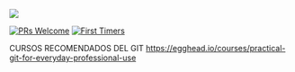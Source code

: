 ![](http://tectijuana.edu.mx/wp-content/uploads/2014/11/Heading-Ing-sistemas-2048x672.png)

[![PRs Welcome](https://img.shields.io/badge/PRs-welcome-brightgreen.svg?style=flat-square)](http://makeapullrequest.com)
[![First Timers](http://img.shields.io/badge/first--timers--only-friendly-blue.svg?style=flat-square)](http://www.firsttimersonly.com/)



CURSOS RECOMENDADOS DEL GIT
https://egghead.io/courses/practical-git-for-everyday-professional-use



